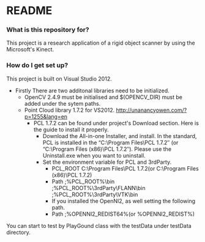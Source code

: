 # README #

### What is this repository for? ###

This project is a research application of a rigid object scanner by using the Microsoft's Kinect.

### How do I get set up? ###

This project is built on Visual Studio 2012.
- Firstly There are two additonal libraries need to be initialized.
  - OpenCV 2.4.9 must be initialised and $(OPENCV_DIR) must be added under the sytem paths.
  - Point Cloud library 1.7.2 for VS2012. http://unanancyowen.com/?p=1255&lang=en
    - PCL 1.7.2 can be found under project's Download section. Here is the guide to install it properly.
      - Download the All-in-one Installer, and install. In the standard, PCL is installed in the “C:\Program Files\PCL 1.7.2″ (or “C:\Program Files (x86)\PCL 1.7.2″). Please use the Uninstall.exe when you want to uninstall.
      - Set the environment variable for PCL and 3rdParty.
        - PCL_ROOT	C:\Program Files\PCL 1.7.2(or C:\Program Files (x86)\PCL 1.7.2)
        - Path	;%PCL_ROOT%\bin  ;%PCL_ROOT%\3rdParty\FLANN\bin  ;%PCL_ROOT%\3rdParty\VTK\bin
        - If you installed the OpenNI2, as well setting the following path.
        - Path	;%OPENNI2_REDIST64%(or %OPENNI2_REDIST%)

You can start to test by PlayGound class with the testData under testData directory.